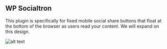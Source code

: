 
WP Socialtron
-------------

This plugin is specifically for fixed mobile social share buttons that float at the bottom of the browser as users read your content. We will expand on this design.

![alt text](https://i.imgur.com/Dkx0L8e.png "Fixed Social Share Buttons For WordPress")

